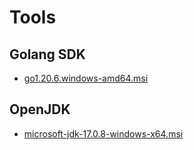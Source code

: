 # Tools

## Golang SDK

- [go1.20.6.windows-amd64.msi](https://go.dev/dl/go1.20.6.windows-amd64.msi)

## OpenJDK

- [microsoft-jdk-17.0.8-windows-x64.msi](https://aka.ms/download-jdk/microsoft-jdk-17.0.8-windows-x64.msi)
